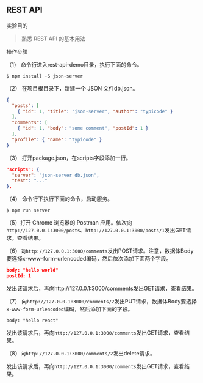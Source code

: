 ## REST API
实验目的
>熟悉 REST API 的基本用法

操作步骤

（1） 命令行进入rest-api-demo目录，执行下面的命令。
```
$ npm install -S json-server
```
（2） 在项目根目录下，新建一个 JSON 文件db.json。
```json
{
  "posts": [
    { "id": 1, "title": "json-server", "author": "typicode" }
  ],
  "comments": [
    { "id": 1, "body": "some comment", "postId": 1 }
  ],
  "profile": { "name": "typicode" }
}
```
（3） 打开package.json，在scripts字段添加一行。
```json
"scripts": {
  "server": "json-server db.json",
  "test": "..."
},
```
（4） 命令行下执行下面的命令，启动服务。
```
$ npm run server
```
（5）打开 Chrome 浏览器的 Postman 应用。依次向`http://127.0.0.1:3000/posts`、`http://127.0.0.1:3000/posts/1`发出GET请求，查看结果。

（6）向`http://127.0.0.1:3000/comments`发出POST请求。注意，数据体Body要选择x-www-form-urlencoded编码，然后依次添加下面两个字段。
```json
body: "hello world"
postId: 1
```
发出该请求后，再向http://127.0.0.1:3000/comments发出GET请求，查看结果。

（7） 向`http://127.0.0.1:3000/comments/2`发出PUT请求，数据体Body要选择`x-www-form-urlencoded`编码，然后添加下面的字段。
```
body: "hello react"
```
发出该请求后，再向`http://127.0.0.1:3000/comments`发出GET请求，查看结果。

（8）向`http://127.0.0.1:3000/comments/2`发出delete请求。

发出该请求后，再向`http://127.0.0.1:3000/comments`发出GET请求，查看结果。